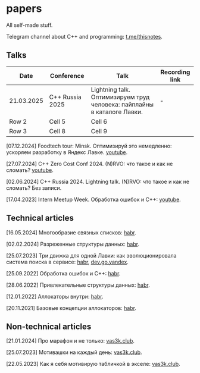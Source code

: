 # papers
All self-made stuff. 

Telegram channel about C++ and programming: [t.me/thisnotes](https://t.me/thisnotes). 

## Talks

| Date          | Conference        | Talk       | Recording link     |
|---------------|-------------------|------------|--------------------|
| 21.03.2025    | C++ Russia 2025   | Lightning talk. Оптимизируем труд человека: пайплайны в каталоге Лавки.   | \- |
| Row 2    | Cell 5   | Cell 6   |
| Row 3    | Cell 8   | Cell 9   |

[07.12.2024] Foodtech tour: Minsk. Оптимизируй это немедленно: ускоряем разработку в Яндекс Лавке. [youtube](https://www.youtube.com/watch?v=efIvao0bqlg).

[27.07.2024] C++ Zero Cost Conf 2024. (N)RVO: что такое и как не сломать? [youtube](https://www.youtube.com/watch?v=6B2euArRfdI&list=PLKSS_nuTY36hfa33WLFxmASOEuW4NP0uX&index=4).

[02.06.2024] C++ Russia 2024. Lightning talk. (N)RVO: что такое и как не сломать? Без записи. 

[17.04.2023] Intern Meetup Week. Обработка ошибок и C++: [youtube](https://www.youtube.com/live/5stJKC6UGyI?feature=share&t=532).

## Technical articles

[16.05.2024] Многообразие связных списков: [habr](https://habr.com/ru/articles/814955/).

[02.02.2024] Разреженные структуры данных: [habr](https://habr.com/ru/articles/790844/).

[25.07.2023] Три движка для одной Лавки: как эволюционировала система поиска в сервисе: [habr](https://habr.com/ru/companies/yandex/articles/748134/), [dev.go.yandex](https://dev.go.yandex/blog/three-engines-one-lavka-2023-09-27).

[25.09.2022] Обработка ошибок и C++: [habr](https://habr.com/ru/post/690038/). 

[28.06.2022] Привлекательные структуры данных: [habr](https://habr.com/ru/post/673776/).

[12.01.2022] Аллокаторы внутри: [habr](https://habr.com/ru/post/645137/).

[20.11.2021] Базовые концепции аллокаторов: [habr](https://habr.com/ru/post/590415/).

## Non-technical articles

[21.01.2024] Про марафон и не только: [vas3k.club](https://vas3k.club/post/22712/).

[25.07.2023] Мотивашки на каждый день: [vas3k.club](https://vas3k.club/post/20380/).

[22.05.2023] Как я себя мотивирую табличкой в экселе: [vas3k.club](https://vas3k.club/post/19725/).
